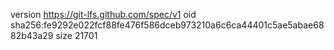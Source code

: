 version https://git-lfs.github.com/spec/v1
oid sha256:fe9292e022fcf88fe476f586dceb973210a6c6ca44401c5ae5abae6882b43a29
size 21701
